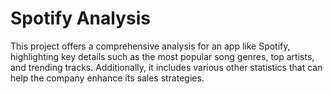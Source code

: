 # Spotify Analysis
This project offers a comprehensive analysis for an app like Spotify, highlighting key details such as the most popular song genres, top artists, and trending tracks. Additionally, it includes various other statistics that can help the company enhance its sales strategies.
